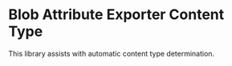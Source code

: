 # Blob Attribute Exporter Content Type

This library assists with automatic content type determination.
